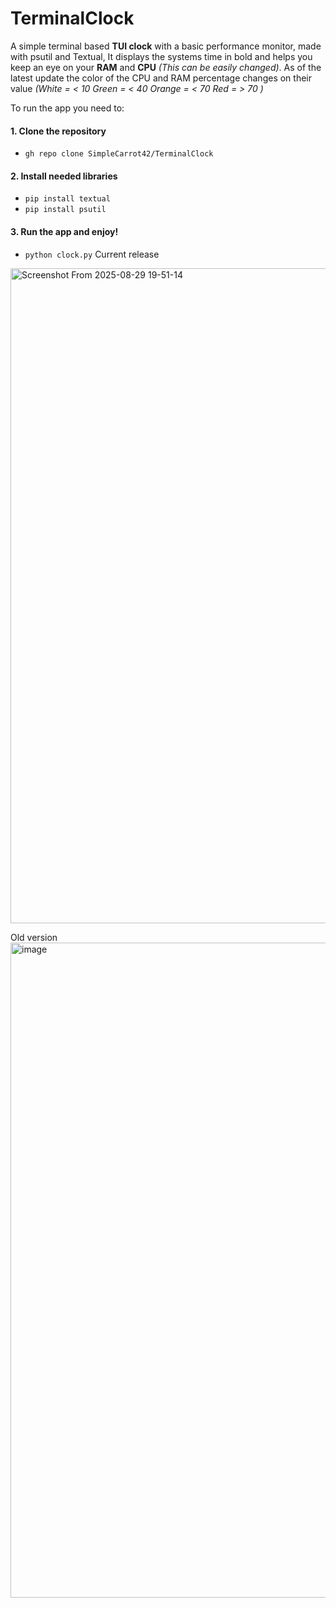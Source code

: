 # TerminalClock
A simple terminal based **TUI clock** with a basic performance monitor, made with psutil and Textual, It displays the systems time in bold and helps you keep an eye on your **RAM** and **CPU** *(This can be easily changed)*. As of the latest update the color of the CPU and RAM percentage changes on their value *(White = < 10 Green = < 40 Orange = < 70 Red = > 70 )*

To run the app you need to:
#### 1. Clone the repository
 - `gh repo clone SimpleCarrot42/TerminalClock`

#### 2. Install needed libraries
 - `pip install textual`
 - `pip install psutil`

#### 3. Run the app and enjoy!
 - `python clock.py`
Current release
<img width="1920" height="1048" alt="Screenshot From 2025-08-29 19-51-14" src="https://github.com/user-attachments/assets/46cdd18c-dd0c-4b0f-a1c4-4f40d4e0ee18" />

Old version
<img width="1920" height="1048" alt="image" src="https://github.com/user-attachments/assets/f45e895d-c156-4b47-9890-5b0b403f923d" />

